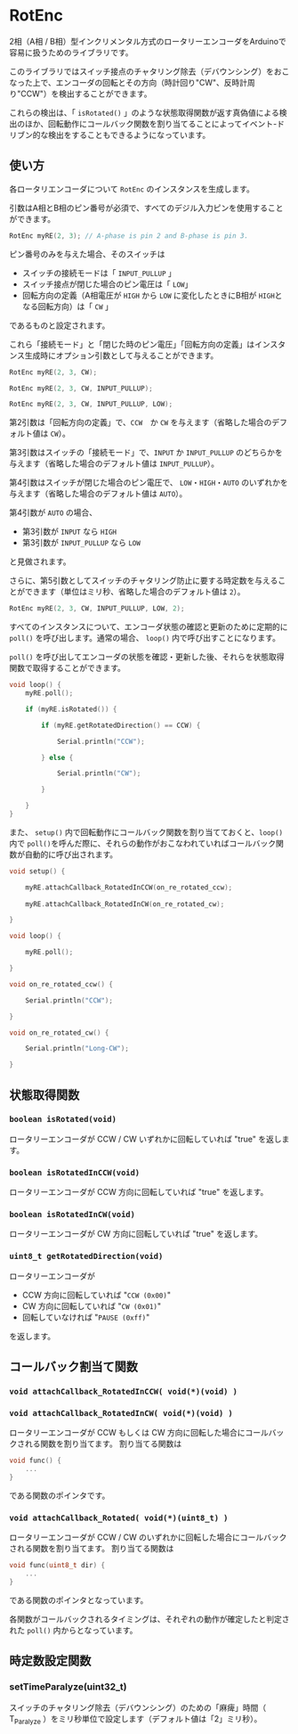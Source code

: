 # RotEnc
2相（A相 / B相）型インクリメンタル方式のロータリーエンコーダをArduinoで容易に扱うためのライブラリです。

このライブラリではスイッチ接点のチャタリング除去（デバウンシング）をおこなった上で、エンコーダの回転とその方向（時計回り"CW"、反時計周り"CCW"）を検出することができます。

これらの検出は、「 ```isRotated()``` 」のような状態取得関数が返す真偽値による検出のほか、回転動作にコールバック関数を割り当てることによってイベント-ドリブン的な検出をすることもできるようになっています。

## 使い方
各ロータリエンコーダについて ```RotEnc``` のインスタンスを生成します。

引数はA相とB相のピン番号が必須で、すべてのデジル入力ピンを使用することができます。

```C++
RotEnc myRE(2, 3); // A-phase is pin 2 and B-phase is pin 3.
```

ピン番号のみを与えた場合、そのスイッチは
- スイッチの接続モードは「 ```INPUT_PULLUP``` 」
- スイッチ接点が閉じた場合のピン電圧は「 ```LOW```」
- 回転方向の定義（A相電圧が ```HIGH``` から ```LOW``` に変化したときにB相が ```HIGH```となる回転方向）は「 ```CW``` 」

であるものと設定されます。

これら「接続モード」と「閉じた時のピン電圧」「回転方向の定義」はインスタンス生成時にオプション引数として与えることができます。

```C++
RotEnc myRE(2, 3, CW);

RotEnc myRE(2, 3, CW, INPUT_PULLUP);

RotEnc myRE(2, 3, CW, INPUT_PULLUP, LOW);
```

第2引数は「回転方向の定義」で、```CCW```　か ```CW``` を与えます（省略した場合のデフォルト値は ```CW```）。

第3引数はスイッチの「接続モード」で、```INPUT``` か ```INPUT_PULLUP``` のどちらかを与えます（省略した場合のデフォルト値は ```INPUT_PULLUP```）。

第4引数はスイッチが閉じた場合のピン電圧で、 ```LOW```・```HIGH```・```AUTO``` のいずれかを与えます（省略した場合のデフォルト値は ```AUTO```）。

第4引数が ```AUTO``` の場合、
- 第3引数が ```INPUT``` なら ```HIGH```
- 第3引数が ```INPUT_PULLUP``` なら ```LOW```

と見做されます。

さらに、第5引数としてスイッチのチャタリング防止に要する時定数を与えることができます（単位はミリ秒、省略した場合のデフォルト値は ```2```）。

```C++
RotEnc myRE(2, 3, CW, INPUT_PULLUP, LOW, 2);
```

すべてのインスタンスについて、エンコーダ状態の確認と更新のために定期的に ```poll()``` を呼び出します。通常の場合、 ```loop()``` 内で呼び出すことになります。

```poll()``` を呼び出してエンコーダの状態を確認・更新した後、それらを状態取得関数で取得することができます。

```C++
void loop() {
    myRE.poll();

    if (myRE.isRotated()) {

        if (myRE.getRotatedDirection() == CCW) {

            Serial.println("CCW");

        } else {

            Serial.println("CW");

        }

    }
}
```

また、 ```setup()``` 内で回転動作にコールバック関数を割り当てておくと、```loop()``` 内で ```poll()```を呼んだ際に、それらの動作がおこなわれていればコールバック関数が自動的に呼び出されます。

```C++
void setup() {

    myRE.attachCallback_RotatedInCCW(on_re_rotated_ccw);
    
    myRE.attachCallback_RotatedInCW(on_re_rotated_cw);

}

void loop() {

    myRE.poll();

}

void on_re_rotated_ccw() {

    Serial.println("CCW");

}

void on_re_rotated_cw() {

    Serial.println("Long-CW");

}
```

## 状態取得関数
### ```boolean isRotated(void)```
ロータリーエンコーダが CCW / CW いずれかに回転していれば "true" を返します。

### ```boolean isRotatedInCCW(void)```
ロータリーエンコーダが CCW 方向に回転していれば "true" を返します。

### ```boolean isRotatedInCW(void)```
ロータリーエンコーダが CW 方向に回転していれば "true" を返します。

### ```uint8_t getRotatedDirection(void)```
ロータリーエンコーダが

- CCW 方向に回転していれば "```CCW (0x00)```" 
- CW 方向に回転していれば "```CW (0x01)```" 
- 回転していなければ "```PAUSE (0xff)```" 

を返します。

## コールバック割当て関数
### ```void attachCallback_RotatedInCCW( void(*)(void) )```
### ```void attachCallback_RotatedInCW( void(*)(void) )```

ロータリーエンコーダが CCW もしくは CW 方向に回転した場合にコールバックされる関数を割り当てます。
割り当てる関数は
```C++
void func() {
    ...
}
```
である関数のポインタです。

### ```void attachCallback_Rotated( void(*)(uint8_t) )```
ロータリーエンコーダが CCW / CW のいずれかに回転した場合にコールバックされる関数を割り当てます。
割り当てる関数は
```C++
void func(uint8_t dir) {
    ...
}
```
である関数のポインタとなっています。

各関数がコールバックされるタイミングは、それぞれの動作が確定したと判定された ```poll()``` 内からとなっています。

## 時定数設定関数
### setTimeParalyze(uint32_t)
スイッチのチャタリング除去（デバウンシング）のための「麻痺」時間（ T<sub>Paralyze</sub> ）をミリ秒単位で設定します（デフォルト値は「2」ミリ秒）。
